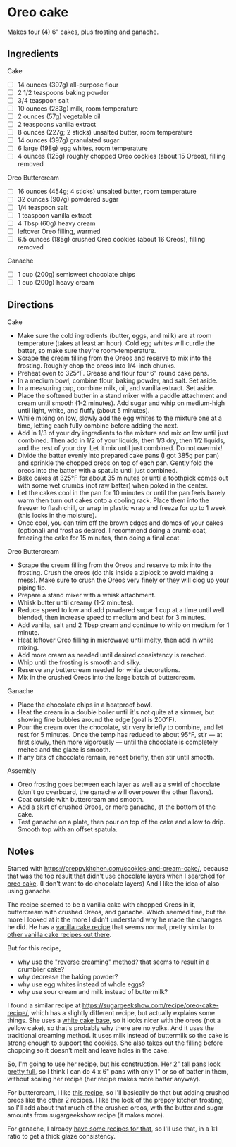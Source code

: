 # Oreo cake

Makes four (4) 6" cakes, plus frosting and ganache.

## Ingredients

Cake

* [ ] 14 ounces (397g) all-purpose flour
* [ ] 2 1/2 teaspoons baking powder
* [ ] 3/4 teaspoon salt
* [ ] 10 ounces (283g) milk, room temperature
* [ ] 2 ounces (57g) vegetable oil
* [ ] 2 teaspoons vanilla extract
* [ ] 8 ounces (227g; 2 sticks) unsalted butter, room temperature
* [ ] 14 ounces (397g) granulated sugar
* [ ] 6 large (198g) egg whites, room temperature
* [ ] 4 ounces (125g) roughly chopped Oreo cookies (about 15 Oreos), filling removed

Oreo Buttercream

* [ ] 16 ounces (454g; 4 sticks) unsalted butter, room temperature
* [ ] 32 ounces (907g) powdered sugar
* [ ] 1/4 teaspoon salt
* [ ] 1 teaspoon vanilla extract
* [ ] 4 Tbsp (60g) heavy cream
* [ ] leftover Oreo filling, warmed
* [ ] 6.5 ounces (185g) crushed Oreo cookies (about 16 Oreos), filling removed

Ganache

* [ ] 1 cup (200g) semisweet chocolate chips
* [ ] 1 cup (200g) heavy cream

## Directions

Cake

* Make sure the cold ingredients (butter, eggs, and milk) are at room temperature (takes at least an hour). Cold egg whites will curdle the batter, so make sure they're room-temperature.
* Scrape the cream filling from the Oreos and reserve to mix into the frosting. Roughly chop the oreos into 1/4-inch chunks.
* Preheat oven to 325°F. Grease and flour four 6" round cake pans.
* In a medium bowl, combine flour, baking powder, and salt. Set aside.
* In a measuring cup, combine milk, oil, and vanilla extract. Set aside.
* Place the softened butter in a stand mixer with a paddle attachment and cream until smooth (1-2 minutes). Add sugar and whip on medium-high until light, white, and fluffy (about 5 minutes).
* While mixing on low, slowly add the egg whites to the mixture one at a time, letting each fully combine before adding the next.
* Add in 1/3 of your dry ingredients to the mixture and mix on low until just combined. Then add in 1/2 of your liquids, then 1/3 dry, then 1/2 liquids, and the rest of your dry. Let it mix until just combined. Do not overmix!
* Divide the batter evenly into prepared cake pans (I got 385g per pan) and sprinkle the chopped oreos on top of each pan. Gently fold the oreos into the batter with a spatula until just combined.
* Bake cakes at 325°F for about 35 minutes or until a toothpick comes out with some wet crumbs (not raw batter) when poked in the center.
* Let the cakes cool in the pan for 10 minutes or until the pan feels barely warm then turn out cakes onto a cooling rack. Place them into the freezer to flash chill, or wrap in plastic wrap and freeze for up to 1 week (this locks in the moisture).
* Once cool, you can trim off the brown edges and domes of your cakes (optional) and frost as desired. I recommend doing a crumb coat, freezing the cake for 15 minutes, then doing a final coat.

Oreo Buttercream

* Scrape the cream filling from the Oreos and reserve to mix into the frosting. Crush the oreos (do this inside a ziplock to avoid making a mess). Make sure to crush the Oreos very finely or they will clog up your piping tip.
* Prepare a stand mixer with a whisk attachment.
* Whisk butter until creamy (1-2 minutes).
* Reduce speed to low and add powdered sugar 1 cup at a time until well blended, then increase speed to medium and beat for 3 minutes.
* Add vanilla, salt and 2 Tbsp cream and continue to whip on medium for 1 minute.
* Heat leftover Oreo filling in microwave until melty, then add in while mixing.
* Add more cream as needed until desired consistency is reached.
* Whip until the frosting is smooth and silky.
* Reserve any buttercream needed for white decorations.
* Mix in the crushed Oreos into the large batch of buttercream.

Ganache

* Place the chocolate chips in a heatproof bowl.
* Heat the cream in a double boiler until it's not quite at a simmer, but showing fine bubbles around the edge (goal is 200°F).
* Pour the cream over the chocolate, stir very briefly to combine, and let rest for 5 minutes. Once the temp has reduced to about 95°F, stir — at first slowly, then more vigorously — until the chocolate is completely melted and the glaze is smooth.
* If any bits of chocolate remain, reheat briefly, then stir until smooth.

Assembly

* Oreo frosting goes between each layer as well as a swirl of chocolate (don't go overboard, the ganache will overpower the other flavors).
* Coat outside with buttercream and smooth.
* Add a skirt of crushed Oreos, or more ganache, at the bottom of the cake.
* Test ganache on a plate, then pour on top of the cake and allow to drip. Smooth top with an offset spatula.

## Notes

Started with https://preppykitchen.com/cookies-and-cream-cake/, because that was the top result that didn't use chocolate layers when I [searched for oreo cake](https://www.google.com/search?q=oreo+cake).
(I don't want to do chocolate layers)
And I like the idea of also using ganache.

The recipe seemed to be a vanilla cake with chopped Oreos in it, buttercream with crushed Oreos, and ganache.
Which seemed fine, but the more I looked at it the more I didn't understand why he made the changes he did.
He has a [vanilla cake recipe](https://preppykitchen.com/1448-2/) that seems normal, pretty similar to [other vanilla cake recipes out there](https://livforcake.com/vanilla-cake/#wprm-recipe-container-8624).

But for this recipe,
* why use the ["reverse creaming" method](https://www.kingarthurbaking.com/blog/2022/03/09/what-is-reverse-creaming-and-why-does-it-make-great-cake)? that seems to result in a crumblier cake?
* why decrease the baking powder?
* why use egg whites instead of whole eggs?
* why use sour cream and milk instead of buttermilk?

I found a similar recipe at https://sugargeekshow.com/recipe/oreo-cake-recipe/, which has a slightly different recipe, but actually explains some things.
She uses a [white cake base](https://sugargeekshow.com/recipe/white-cake-recipe/), so it looks nicer with the oreos (not a yellow cake), so that's probably why there are no yolks.
And it uses the traditional creaming method.
It uses milk instead of buttermilk so the cake is strong enough to support the cookies.
She also takes out the filling before chopping so it doesn't melt and leave holes in the cake.

So, I'm going to use her recipe, but his construction.
Her 2" tall pans [look pretty full](https://sugargeekshow.com/wp-content/uploads/2021/02/oreo_cake_recipe-15-of-32.jpg), so I think I can do 4 x 6" pans with only 1" or so of batter in them, without scaling her recipe (her recipe makes more batter anyway).

For buttercream, I like [this recipe](https://livforcake.com/simple-vanilla-buttercream/), so I'll basically do that but adding crushed oreos like the other 2 recipes. I like the look of the preppy kitchen frosting, so I'll add about that much of the crushed oreos, with the butter and sugar amounts from sugargeekshow recipe (it makes more).

For ganache, I already [have some recipes for that](./chocolate-ganache.md), so I'll use that, in a 1:1 ratio to get a thick glaze consistency.
